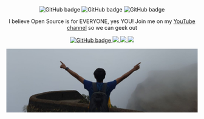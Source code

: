 
<center><img height="5%" width="5%"
     src="https://images.credly.com/size/680x680/images/be8fcaeb-c769-4858-b567-ffaaa73ce8cf/image.png" 
     alt="GitHub badge" />
     <img  height="5%" width="5%"
     src="https://images.credly.com/size/680x680/images/be8fcaeb-c769-4858-b567-ffaaa73ce8cf/image.png" 
     alt="GitHub badge" />
     <img  height="5%" width="5%"
     src="https://images.credly.com/size/680x680/images/be8fcaeb-c769-4858-b567-ffaaa73ce8cf/image.png"
     alt="GitHub badge" /> </center>
     

 <p align="center">I believe Open Source is for EVERYONE, yes YOU! Join me on my <a href="http://youtube.com/eddiejaoude?sub_confirmation=1">YouTube channel</a> so we can geek out </p>

<p align="center">

  <a href="https://github.com/eddiejaoude?tab=followers">
      <img src="https://img.shields.io/github/followers/eddiejaoude?label-Followers&logo=GitHub&style=for-the-badge" alt="GitHub badge" />
  </a>
  

   <a href="http://twitter.com/eddiejaoude">
       <img src="https://img.shields.io/twitter/follow/eddiejaoude?label=Twitter&logo=twitter&style=for-the-badge" />
   </a>


  <a href="https://discord.com/invite/j20s6Wu">
       <img src="https://img.shields.io/discord/699608417839286293?logo=discord&style=for-the-badge" />
  </a>


   <a href="http://youtube.com/eddiejaoude?sub_confirmation=1">
       <img src="https://img.shields.io/youtube/views/21zRSHT5Hw8?label=YouTube&logo=YouTube&style=for-the-badge" />
  </a>
 
 
</p>

<img src="mydp.jpg" alt="GitHub badge" />
